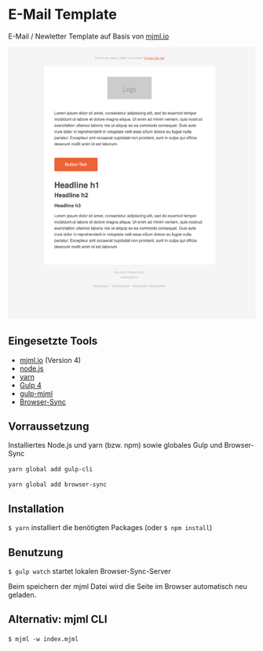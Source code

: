 # E-Mail Template

E-Mail / Newletter Template auf Basis von [mjml.io](https://mjml.io/)

![alt text](https://raw.githubusercontent.com/larswittenberg/mjml-mail-template/master/screenshot.png "Screenshot")


## Eingesetzte Tools
* [mjml.io](https://mjml.io/) (Version 4)
* [node.js](https://nodejs.org/en/)
* [yarn](https://yarnpkg.com/lang/en/)
* [Gulp 4](https://gulpjs.com/)
* [gulp-mjml](https://www.npmjs.com/package/gulp-mjml)
* [Browser-Sync](https://www.browsersync.io/)


## Vorraussetzung

Installiertes Node.js und yarn (bzw. npm) sowie globales Gulp und Browser-Sync

`yarn global add gulp-cli`

`yarn global add browser-sync`


## Installation

`$ yarn` installiert die benötigten Packages (oder `$ npm install`)


## Benutzung

`$ gulp watch` startet lokalen Browser-Sync-Server

Beim speichern der mjml Datei wird die Seite im Browser automatisch neu geladen.

## Alternativ: mjml CLI

`$ mjml -w index.mjml`
